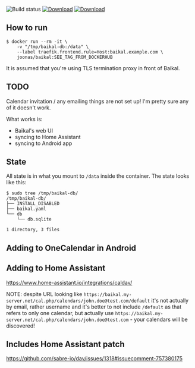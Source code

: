 ![Build status](https://github.com/joonas-fi/baikal-dockerimage/workflows/Build/badge.svg)
[![Download](https://img.shields.io/github/downloads/joonas-fi/baikal-dockerimage/total.svg?style=for-the-badge)](https://github.com/joonas-fi/baikal-dockerimage/releases)
[![Download](https://img.shields.io/docker/pulls/joonas/baikal.svg?style=for-the-badge)](https://hub.docker.com/r/joonas/baikal/)


How to run
----------

```console
$ docker run --rm -it \
	-v "/tmp/baikal-db:/data" \
	--label traefik.frontend.rule=Host:baikal.example.com \
	joonas/baikal:SEE_TAG_FROM_DOCKERHUB
```

It is assumed that you're using TLS termination proxy in front of Baikal.


TODO
----

Calendar invitation / any emailing things are not set up! I'm pretty sure any of it doesn't work.

What works is:

- Baïkal's web UI
- syncing to Home Assistant
- syncing to Android app


State
-----

All state is in what you mount to `/data` inside the container. The state looks like this:

```console
$ sudo tree /tmp/baikal-db/
/tmp/baikal-db/
├── INSTALL_DISABLED
├── baikal.yaml
└── db
    └── db.sqlite

1 directory, 3 files
```


Adding to OneCalendar in Android
--------------------------------


Adding to Home Assistant
------------------------

https://www.home-assistant.io/integrations/caldav/

NOTE: despite URL looking like `https://baikal.my-server.net/cal.php/calendars/john.doe@test.com/default`
it's not actually by email, rather username and it's better to not include `/default` as that refers to only one calendar,
but actually use `https://baikal.my-server.net/cal.php/calendars/john.doe@test.com` - your calendars will be discovered!


Includes Home Assistant patch
-----------------------------

https://github.com/sabre-io/dav/issues/1318#issuecomment-757380175
